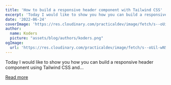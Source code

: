 ```yaml
---
title: 'How to build a responsive header component with Tailwind CSS'
excerpt: 'Today I would like to show you how you can build a responsive header component using Tailwind CSS and...'
date: '2022-06-24'
coverImage: 'https://res.cloudinary.com/practicaldev/image/fetch/s--oUil-wNS--/c_imagga_scale,f_auto,fl_progressive,h_420,q_auto,w_1000/https://dev-to-uploads.s3.amazonaws.com/uploads/articles/zy3g7ewcor8je2dya9r9.png'
author:
  name: Koders
  picture: "assets/blog/authors/koders.png"
ogImage:
  url: 'https://res.cloudinary.com/practicaldev/image/fetch/s--oUil-wNS--/c_imagga_scale,f_auto,fl_progressive,h_420,q_auto,w_1000/https://dev-to-uploads.s3.amazonaws.com/uploads/articles/zy3g7ewcor8je2dya9r9.png'
---
```


Today I would like to show you how you can build a responsive header component using Tailwind CSS and...

[Read more](https://dev.to/themesberg/how-to-build-a-responsive-header-component-with-tailwind-css-2mae)
